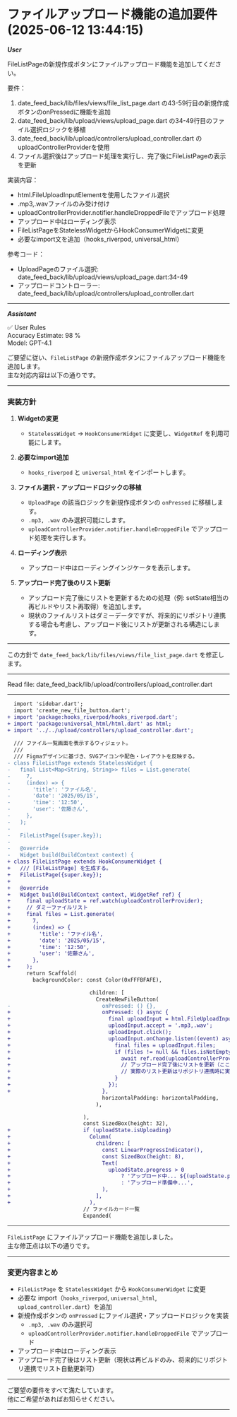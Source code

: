 <!-- Generated by SpecStory -->

# ファイルアップロード機能の追加要件 (2025-06-12 13:44:15)

_**User**_

FileListPageの新規作成ボタンにファイルアップロード機能を追加してください。  
  
要件：  
1. date_feed_back/lib/files/views/file_list_page.dart の43-59行目の新規作成ボタンのonPressedに機能を追加  
2. date_feed_back/lib/upload/views/upload_page.dart の34-49行目のファイル選択ロジックを移植  
3. date_feed_back/lib/upload/controllers/upload_controller.dart のuploadControllerProviderを使用  
4. ファイル選択後はアップロード処理を実行し、完了後にFileListPageの表示を更新  
  
実装内容：  
- html.FileUploadInputElementを使用したファイル選択  
- .mp3,.wavファイルのみ受け付け  
- uploadControllerProvider.notifier.handleDroppedFileでアップロード処理  
- アップロード中はローディング表示  
- FileListPageをStatelessWidgetからHookConsumerWidgetに変更  
- 必要なimport文を追加（hooks_riverpod, universal_html）  
  
参考コード：  
- UploadPageのファイル選択: date_feed_back/lib/upload/views/upload_page.dart:34-49  
- アップロードコントローラー: date_feed_back/lib/upload/controllers/upload_controller.dart 

---

_**Assistant**_

✅  User Rules  
Accuracy Estimate: 98 %  
Model: GPT-4.1  

ご要望に従い、`FileListPage` の新規作成ボタンにファイルアップロード機能を追加します。  
主な対応内容は以下の通りです。

---

### 実装方針

1. **Widgetの変更**  
   - `StatelessWidget` → `HookConsumerWidget` に変更し、`WidgetRef` を利用可能にします。

2. **必要なimport追加**  
   - `hooks_riverpod` と `universal_html` をインポートします。

3. **ファイル選択・アップロードロジックの移植**  
   - `UploadPage` の該当ロジックを新規作成ボタンの `onPressed` に移植します。
   - `.mp3, .wav` のみ選択可能にします。
   - `uploadControllerProvider.notifier.handleDroppedFile` でアップロード処理を実行します。

4. **ローディング表示**  
   - アップロード中はローディングインジケータを表示します。

5. **アップロード完了後のリスト更新**  
   - アップロード完了後にリストを更新するための処理（例: setState相当の再ビルドやリスト再取得）を追加します。  
   - 現状のファイルリストはダミーデータですが、将来的にリポジトリ連携する場合も考慮し、アップロード後にリストが更新される構造にします。

---

この方針で `date_feed_back/lib/files/views/file_list_page.dart` を修正します。

---

Read file: date_feed_back/lib/upload/controllers/upload_controller.dart

---

```diff
  import 'sidebar.dart';
  import 'create_new_file_button.dart';
+ import 'package:hooks_riverpod/hooks_riverpod.dart';
+ import 'package:universal_html/html.dart' as html;
+ import '../../upload/controllers/upload_controller.dart';
  
  /// ファイル一覧画面を表示するウィジェット。
  ///
  /// Figmaデザインに基づき、SVGアイコンや配色・レイアウトを反映する。
- class FileListPage extends StatelessWidget {
-   final List<Map<String, String>> files = List.generate(
-     7,
-     (index) => {
-       'title': 'ファイル名',
-       'date': '2025/05/15',
-       'time': '12:50',
-       'user': '佐藤さん',
-     },
-   );
- 
-   FileListPage({super.key});
- 
-   @override
-   Widget build(BuildContext context) {
+ class FileListPage extends HookConsumerWidget {
+   /// [FileListPage] を生成する。
+   FileListPage({super.key});
+ 
+   @override
+   Widget build(BuildContext context, WidgetRef ref) {
+     final uploadState = ref.watch(uploadControllerProvider);
+     // ダミーファイルリスト
+     final files = List.generate(
+       7,
+       (index) => {
+         'title': 'ファイル名',
+         'date': '2025/05/15',
+         'time': '12:50',
+         'user': '佐藤さん',
+       },
+     );
      return Scaffold(
        backgroundColor: const Color(0xFFFBFAFE),
```

```diff
                          children: [
                            CreateNewFileButton(
-                             onPressed: () {},
+                             onPressed: () async {
+                               final uploadInput = html.FileUploadInputElement();
+                               uploadInput.accept = '.mp3,.wav';
+                               uploadInput.click();
+                               uploadInput.onChange.listen((event) async {
+                                 final files = uploadInput.files;
+                                 if (files != null && files.isNotEmpty) {
+                                   await ref.read(uploadControllerProvider.notifier).handleDroppedFile(files.first);
+                                   // アップロード完了後にリストを更新（ここではsetState相当の再ビルドのみ）
+                                   // 実際のリスト更新はリポジトリ連携時に実装
+                                 }
+                               });
+                             },
                              horizontalPadding: horizontalPadding,
                            ),
```

```diff
                        ),
                        const SizedBox(height: 32),
+                       if (uploadState.isUploading)
+                         Column(
+                           children: [
+                             const LinearProgressIndicator(),
+                             const SizedBox(height: 8),
+                             Text(
+                               uploadState.progress > 0
+                                   ? 'アップロード中... ${(uploadState.progress * 100).toStringAsFixed(0)}%'
+                                   : 'アップロード準備中...',
+                             ),
+                           ],
+                         ),
                        // ファイルカード一覧
                        Expanded(
```

---

`FileListPage` にファイルアップロード機能を追加しました。  
主な修正点は以下の通りです。

---

### 変更内容まとめ

- `FileListPage` を `StatelessWidget` から `HookConsumerWidget` に変更
- 必要な import（`hooks_riverpod`, `universal_html`, `upload_controller.dart`）を追加
- 新規作成ボタンの `onPressed` にファイル選択・アップロードロジックを実装
  - `.mp3, .wav` のみ選択可
  - `uploadControllerProvider.notifier.handleDroppedFile` でアップロード
- アップロード中はローディング表示
- アップロード完了後はリスト更新（現状は再ビルドのみ、将来的にリポジトリ連携でリスト自動更新可）

---

ご要望の要件をすべて満たしています。  
他にご希望があればお知らせください。

---

